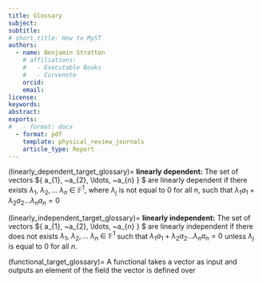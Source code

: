 ```yaml
---
title: Glossary
subject: 
subtitle: 
# short_title: How to MyST
authors:
  - name: Benjamin Stratton
    # affiliations:
    #   - Executable Books
    #   - Curvenote
    orcid: 
    email:
license: 
keywords:  
abstract: 
exports:
#   - format: docx
  - format: pdf
    template: physical_review_journals
    article_type: Report
---
```



(linearly_dependent_target_glossary)=
**linearly dependent:** The set of vectors $\{ a_{1}, ~a_{2}, \ldots, ~a_{n} \} $ are linearly dependent if there exists $\lambda_1,~\lambda_2, \ldots ~\lambda_n~\in~\mathbb{F}^{1}$, where $\lambda_{j}$ is not equal to $0$ for all $n$, such that $\lambda_1 a_{1} + \lambda_2 a_2 \ldots \lambda_n a_n = 0$

(linearly_independent_target_glossary)=
**linearly independent:** The set of vectors $\{ a_{1}, ~a_{2}, \ldots, ~a_{n} \} $ are linearly independent if there does not exists $\lambda_1,~\lambda_2, \ldots ~\lambda_n~\in~\mathbb{F}^{1}$ such that $\lambda_1 a_{1} + \lambda_2 a_2 \ldots \lambda_n a_n = 0$ unless $\lambda_{j}$ is equal to $0$ for all $n$.

(functional_target_glossary)=
A functional takes a vector as input and outputs an element of the field the vector is defined over